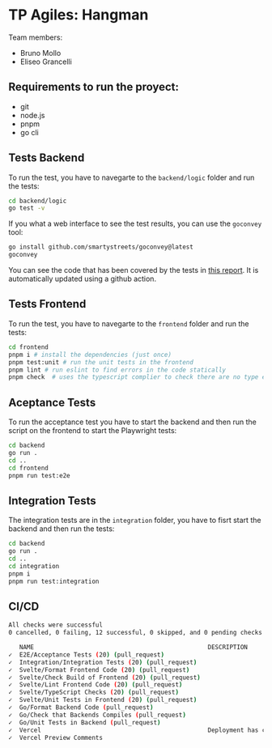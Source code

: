 # TP Agiles: Hangman

Team members:
- Bruno Mollo 
- Eliseo Grancelli


## Requirements to run the proyect:
- git 
- node.js
- pnpm
- go cli

## Tests Backend

To run the test, you have to navegarte to the `backend/logic` folder and run the tests:
```bash
cd backend/logic
go test -v
```

If you what a web interface to see the test results, you can use the `goconvey` tool:
```bash
go install github.com/smartystreets/goconvey@latest 
goconvey 
```

You can see the code that has been covered by the tests in [this report](https://html-preview.github.io/?url=https://github.com/eliseograncelli/TP_Agiles/blob/main/backend/logic/cover.html).
It is automatically updated using a github action.



## Tests Frontend

To run the test, you have to navegarte to the `frontend` folder and run the tests:
```bash
cd frontend
pnpm i # install the dependencies (just once)
pnpm test:unit # run the unit tests in the frontend 
pnpm lint # run eslint to find errors in the code statically
pnpm check  # uses the typescript complier to check there are no type errors 
```

## Aceptance Tests
To run the acceptance test you have to start the backend and then run the script on the frontend to start the Playwright tests:
```bash
cd backend
go run . 
cd ..
cd frontend
pnpm run test:e2e
```


## Integration Tests
The integration tests are in the `integration` folder, you have to fisrt start the backend and then run the tests:
```bash
cd backend
go run . 
cd ..
cd integration 
pnpm i
pnpm run test:integration
```


## CI/CD
```bash
All checks were successful
0 cancelled, 0 failing, 12 successful, 0 skipped, and 0 pending checks

   NAME                                                DESCRIPTION               ELAPSED  
✓  E2E/Acceptance Tests (20) (pull_request)                                      46s      
✓  Integration/Integration Tests (20) (pull_request)                             27s      
✓  Svelte/Format Frontend Code (20) (pull_request)                               10s      
✓  Svelte/Check Build of Frontend (20) (pull_request)                            12s      
✓  Svelte/Lint Frontend Code (20) (pull_request)                                 14s      
✓  Svelte/TypeScript Checks (20) (pull_request)                                  15s      
✓  Svelte/Unit Tests in Frontend (20) (pull_request)                             11s      
✓  Go/Format Backend Code (pull_request)                                         7s       
✓  Go/Check that Backends Compiles (pull_request)                                25s      
✓  Go/Unit Tests in Backend (pull_request)                                       18s      
✓  Vercel                                              Deployment has completed           
✓  Vercel Preview Comments                                                                

```
